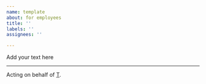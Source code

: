 ```yaml
---
name: template
about: for employees
title: ''
labels: ''
assignees: ''

---
```


Add your text here


---------------------------------------------------------------------------------------------------------------------

Acting on behalf of [T](https://github.com/Daimler/daimler-foss/blob/master/LEGAL_IMPRINT.md).
